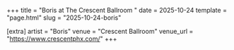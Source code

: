 +++
title = "Boris at The Crescent Ballroom "
date = 2025-10-24
template = "page.html"
slug = "2025-10-24-boris"

[extra]
artist = "Boris"
venue = "Crescent Ballroom"
venue_url = "https://www.crescentphx.com/"
+++

